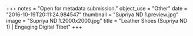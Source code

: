 +++
notes = "Open for metadata submission."
object_use = "Other"
date = "2016-10-19T20:11:24.984547"
thumbnail = "Supriya ND 1.preview.jpg"
image = "Supriya ND 1.2000x2000.jpg"
title = "Leather Shoes (Supriya ND 1) | Engaging Digital Tibet"
+++
